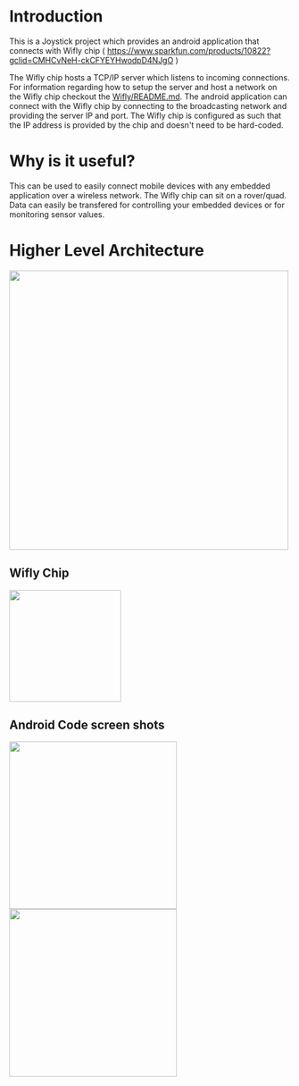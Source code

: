 # Introduction

This is a Joystick project which provides an android application that connects with Wifly chip 
( https://www.sparkfun.com/products/10822?gclid=CMHCvNeH-ckCFYEYHwodpD4NJgO )

The Wifly chip hosts a TCP/IP server which listens to incoming connections. For information regarding how to setup the server and host a network on the Wifly chip checkout the [Wifly/README.md](Wifly/README.md). The android application can connect with the Wifly chip by connecting to the broadcasting network and providing the server IP and port. The Wifly chip is configured as such that the IP address is provided by the chip and doesn't need to be hard-coded.

# Why is it useful?

This can be used to easily connect mobile devices with any embedded application over a wireless network. The Wifly chip can sit on a rover/quad. Data can easily be transfered for controlling your embedded devices or for monitoring sensor values.

# Higher Level Architecture

<img src="https://cloud.githubusercontent.com/assets/6227984/12008386/247444a8-ac05-11e5-9130-2af55692b979.png" width ="500">

## Wifly Chip

<img src="https://cloud.githubusercontent.com/assets/6227984/12005675/9d7b0d58-ab80-11e5-879d-0eef649bb30a.jpg" width="200">

## Android Code screen shots

<img src="https://cloud.githubusercontent.com/assets/6227984/12005630/db9bb98c-ab7d-11e5-9bf2-e3ab1ec04e66.jpg" width="300">
<img src="https://cloud.githubusercontent.com/assets/6227984/12005627/d710eb3a-ab7d-11e5-9918-30da5da1e377.jpg" width="300">

